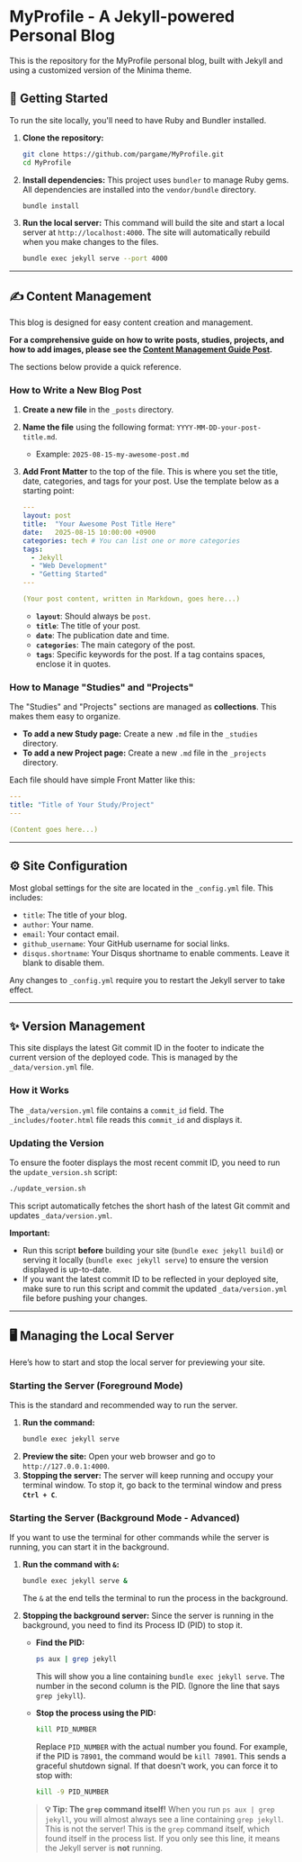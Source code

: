 # MyProfile - A Jekyll-powered Personal Blog

This is the repository for the MyProfile personal blog, built with Jekyll and using a customized version of the Minima theme.

## 🚀 Getting Started

To run the site locally, you'll need to have Ruby and Bundler installed.

1.  **Clone the repository:**
    ```bash
    git clone https://github.com/pargame/MyProfile.git
    cd MyProfile
    ```

2.  **Install dependencies:**
    This project uses `bundler` to manage Ruby gems. All dependencies are installed into the `vendor/bundle` directory.
    ```bash
    bundle install
    ```

3.  **Run the local server:**
    This command will build the site and start a local server at `http://localhost:4000`. The site will automatically rebuild when you make changes to the files.
    ```bash
    bundle exec jekyll serve --port 4000
    ```

---

## ✍️ Content Management

This blog is designed for easy content creation and management.

**For a comprehensive guide on how to write posts, studies, projects, and how to add images, please see the [Content Management Guide Post](./_posts/2025-07-28-how-to-write-on-this-blog.md).**

The sections below provide a quick reference.

### How to Write a New Blog Post

1.  **Create a new file** in the `_posts` directory.
2.  **Name the file** using the following format: `YYYY-MM-DD-your-post-title.md`.
    *   Example: `2025-08-15-my-awesome-post.md`
3.  **Add Front Matter** to the top of the file. This is where you set the title, date, categories, and tags for your post. Use the template below as a starting point:

    ```yaml
    ---
    layout: post
    title:  "Your Awesome Post Title Here"
    date:   2025-08-15 10:00:00 +0900
    categories: tech # You can list one or more categories
    tags:
      - Jekyll
      - "Web Development"
      - "Getting Started"
    ---

    (Your post content, written in Markdown, goes here...)
    ```

    *   **`layout`**: Should always be `post`.
    *   **`title`**: The title of your post.
    *   **`date`**: The publication date and time.
    *   **`categories`**: The main category of the post.
    *   **`tags`**: Specific keywords for the post. If a tag contains spaces, enclose it in quotes.

### How to Manage "Studies" and "Projects"

The "Studies" and "Projects" sections are managed as **collections**. This makes them easy to organize.

*   **To add a new Study page:** Create a new `.md` file in the `_studies` directory.
*   **To add a new Project page:** Create a new `.md` file in the `_projects` directory.

Each file should have simple Front Matter like this:

```yaml
---
title: "Title of Your Study/Project"
---

(Content goes here...)
```

---

## ⚙️ Site Configuration

Most global settings for the site are located in the `_config.yml` file. This includes:

*   `title`: The title of your blog.
*   `author`: Your name.
*   `email`: Your contact email.
*   `github_username`: Your GitHub username for social links.
*   `disqus.shortname`: Your Disqus shortname to enable comments. Leave it blank to disable them.

Any changes to `_config.yml` require you to restart the Jekyll server to take effect.

---

## ✨ Version Management

This site displays the latest Git commit ID in the footer to indicate the current version of the deployed code. This is managed by the `_data/version.yml` file.

### How it Works

The `_data/version.yml` file contains a `commit_id` field. The `_includes/footer.html` file reads this `commit_id` and displays it.

### Updating the Version

To ensure the footer displays the most recent commit ID, you need to run the `update_version.sh` script:

```bash
./update_version.sh
```

This script automatically fetches the short hash of the latest Git commit and updates `_data/version.yml`.

**Important:**

*   Run this script **before** building your site (`bundle exec jekyll build`) or serving it locally (`bundle exec jekyll serve`) to ensure the version displayed is up-to-date.
*   If you want the latest commit ID to be reflected in your deployed site, make sure to run this script and commit the updated `_data/version.yml` file before pushing your changes.

---

## 🖥️ Managing the Local Server

Here’s how to start and stop the local server for previewing your site.

### Starting the Server (Foreground Mode)

This is the standard and recommended way to run the server.

1.  **Run the command:**
    ```bash
    bundle exec jekyll serve
    ```
2.  **Preview the site:** Open your web browser and go to `http://127.0.0.1:4000`.
3.  **Stopping the server:** The server will keep running and occupy your terminal window. To stop it, go back to the terminal window and press **`Ctrl + C`**.

### Starting the Server (Background Mode - Advanced)

If you want to use the terminal for other commands while the server is running, you can start it in the background.

1.  **Run the command with `&`:**
    ```bash
    bundle exec jekyll serve &
    ```
    The `&` at the end tells the terminal to run the process in the background.

2.  **Stopping the background server:**
    Since the server is running in the background, you need to find its Process ID (PID) to stop it.

    *   **Find the PID:**
        ```bash
        ps aux | grep jekyll
        ```
        This will show you a line containing `bundle exec jekyll serve`. The number in the second column is the PID. (Ignore the line that says `grep jekyll`).

    *   **Stop the process using the PID:**
        ```bash
        kill PID_NUMBER
        ```
        Replace `PID_NUMBER` with the actual number you found. For example, if the PID is `78901`, the command would be `kill 78901`. This sends a graceful shutdown signal.
        If that doesn't work, you can force it to stop with:
        ```bash
        kill -9 PID_NUMBER
        ```

    > **💡 Tip: The `grep` command itself!**
    > When you run `ps aux | grep jekyll`, you will almost always see a line containing `grep jekyll`. This is not the server! This is the `grep` command itself, which found itself in the process list. If you only see this line, it means the Jekyll server is **not** running.